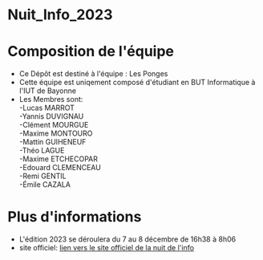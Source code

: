 # Nuit_Info_2023
<h1> Composition de l'équipe </h1>
<ul>
  <li>
    Ce Dépôt est destiné à l'équipe : Les Ponges 
  </li>
  <li> Cette équipe est uniqement composé d'étudiant en BUT Informatique à l'IUT de Bayonne</li>
  <li> Les Membres sont:  </br>
  -Lucas MARROT  </br>
  -Yannis DUVIGNAU </br>
  -Clément MOURGUE </br>
  -Maxime MONTOURO  </br>
  -Mattin GUIHENEUF  </br>
  -Théo LAGUE  </br>
  -Maxime ETCHECOPAR  </br>
  -Edouard CLEMENCEAU  </br>
  -Remi GENTIL</br> 
  -Émile CAZALA </br>
  </li>
</ul>

<h1> Plus d'informations</h1>
<ul>
  <li>
    L'édition 2023 se déroulera du 7 au 8 décembre de 16h38 à 8h06
  </li>
  <li> site officiel:  
  <a href="https://www.nuitdelinfo.com/"> lien vers le site officiel de la nuit de l'info </a>    
  </li>
</ul>
